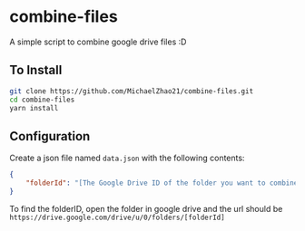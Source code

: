 # combine-files

A simple script to combine google drive files :D

## To Install

```bash
git clone https://github.com/MichaelZhao21/combine-files.git
cd combine-files
yarn install
```

## Configuration

Create a json file named `data.json` with the following contents:

```json
{
    "folderId": "[The Google Drive ID of the folder you want to combine in]"
}
```

To find the folderID, open the folder in google drive and the url should be `https://drive.google.com/drive/u/0/folders/[folderId]`